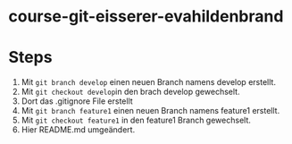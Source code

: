 # course-git-eisserer-evahildenbrand

# Steps

1. Mit `git branch develop` einen neuen Branch namens develop erstellt.
2. Mit `git checkout develop`in den brach develop gewechselt.
3. Dort das .gitignore File erstellt
4. Mit `git branch feature1` einen neuen Branch namens feature1 erstellt.
5. Mit `git checkout feature1` in den feature1 Branch gewechselt.
6. Hier README.md umgeändert.

